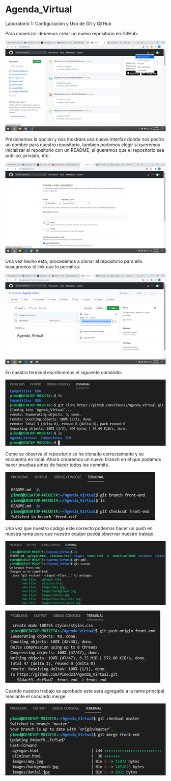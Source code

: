 # Agenda_Virtual
Laboratorio 1: Configuración y Uso de Git y GitHub

Para comenzar debemos crear un nuevo repositorio en GitHub:

![Tuto-1.png](https://github.com/Pimed23/Agenda_Virtual/blob/master/Tutorial/Tuto-1.png?raw=true)

Presionamos la opcion y nos mostrara una nueva interfaz donde nos pedira un nombre para nuestro repositorio, tambien podemos elegir si queremos inicializar el repositorio con un README, si queremos que el repositorio sea publico, privado, etc.

![Tuto-2.png](https://github.com/Pimed23/Agenda_Virtual/blob/master/Tutorial/Tuto-2.png?raw=true)

Una vez hecho esto, procedemos a clonar el repositorio para ello buscaremos el link que lo permitira:

![Tuto-3.png](https://github.com/Pimed23/Agenda_Virtual/blob/master/Tutorial/Tuto-3.png?raw=true)

En nuestra terminal escribiremos el siguiente comando:

![Tuto-4.png](https://github.com/Pimed23/Agenda_Virtual/blob/master/Tutorial/Tuto-4.png?raw=true)

Como se observa el repositorio se ha clonado correctamente y se encuentra en local. Ahora crearemos un nuevo branch en el que podamos hacer pruebas antes de hacer todos los commits.

![Tuto-5.png](https://github.com/Pimed23/Agenda_Virtual/blob/master/Tutorial/Tuto-5.png?raw=true)

Una vez que nuestro codigo este correcto podemos hacer un push en nuestra rama para que nuestro equipo pueda observar nuestro trabajo.

![Tuto-6.png](https://github.com/Pimed23/Agenda_Virtual/blob/master/Tutorial/Tuto-6.png?raw=true)

![Tuto-7.png](https://github.com/Pimed23/Agenda_Virtual/blob/master/Tutorial/Tuto-7.png?raw=true)

Cuando nuestro trabajo es aprobado este sera agregado a la rama principal mediante el comando merge

![Tuto-8.png](https://github.com/Pimed23/Agenda_Virtual/blob/master/Tutorial/Tuto-8.png?raw=true)



